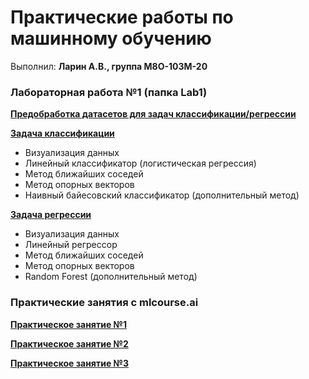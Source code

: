# Практические работы по машинному обучению #
Выполнил: **Ларин А.В., группа М8О-103М-20**<br>

### Лабораторная работа №1 (папка Lab1) ###

**[Предобработка датасетов для задач классификации/регрессии](https://github.com/justalgit/MachineLearningLabs/blob/master/Lab1/DataPreprocessing.ipynb)**

**[Задача классификации](https://github.com/justalgit/MachineLearningLabs/blob/master/Lab1/ClassificationTask.ipynb)**
- Визуализация данных
- Линейный классификатор (логистическая регрессия)
- Метод ближайших соседей
- Метод опорных векторов
- Наивный байесовский классификатор (дополнительный метод)

**[Задача регрессии](https://github.com/justalgit/MachineLearningLabs/blob/master/Lab1/RegressionTask.ipynb)**
- Визуализация данных
- Линейный регрессор
- Метод ближайших соседей
- Метод опорных векторов
- Random Forest (дополнительный метод)

### Практические занятия с mlcourse.ai ###

**[Практическое занятие №1](https://github.com/justalgit/MachineLearningLabs/blob/master/mlcourse.ai/lesson1_practice_pandas_titanic.ipynb)**

**[Практическое занятие №2](https://github.com/justalgit/MachineLearningLabs/blob/master/mlcourse.ai/lesson2_practice_visual_titanic.ipynb)**

**[Практическое занятие №3](https://github.com/justalgit/MachineLearningLabs/blob/master/mlcourse.ai/lesson3_practice_trees_titanic.ipynb)**